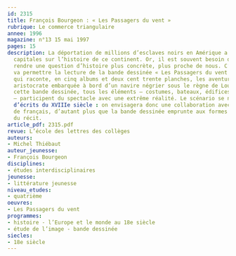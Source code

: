 ```yaml
---
id: 2315
title: François Bourgeon : « Les Passagers du vent » 
rubrique: Le commerce triangulaire
annee: 1996
magazine: n°13 15 mai 1997
pages: 15
description: La déportation de millions d’esclaves noirs en Amérique a eu des conséquences
  capitales sur l’histoire de ce continent. Or, il est souvent besoin d’images pour
  rendre une question d’histoire plus concrète, plus proche de nous. C’est ce que
  va permettre la lecture de la bande dessinée « Les Passagers du vent » (Casterman),
  qui raconte, en cinq albums et deux cent trente planches, les aventures d’une jeune
  aristocrate embarquée à bord d’un navire négrier sous le règne de Louis XVI. Dans
  cette bande dessinée, tous les éléments – costumes, bateaux, édifices, objets divers
  – participent du spectacle avec une extrême réalité. Le scénario se nourrit en partie
  d’écrits du XVIIIe siècle : on envisagera donc une collaboration avec le professeur
  de français, d’autant plus que la bande dessinée emprunte aux formes littéraires
  du récit.
article_pdf: 2315.pdf
revue: L’école des lettres des collèges
auteurs:
- Michel Thiébaut
auteur_jeunesse:
- François Bourgeon
disciplines:
- études interdisciplinaires
jeunesse:
- littérature jeunesse
niveau_etudes:
- quatrième
oeuvres:
- Les Passagers du vent
programmes:
- histoire - l’Europe et le monde au 18e siècle
- étude de l’image - bande dessinée
siecles:
- 18e siècle
---
```

